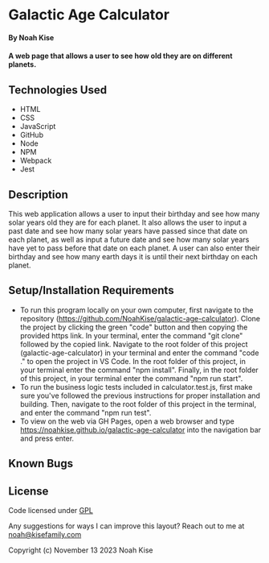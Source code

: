 # Galactic Age Calculator

#### By Noah Kise

#### A web page that allows a user to see how old they are on different planets.

## Technologies Used

* HTML
* CSS
* JavaScript
* GitHub
* Node
* NPM
* Webpack
* Jest

## Description

This web application allows a user to input their birthday and see how many solar years old they are for each planet.  It also allows the user to input a past date and see how many solar years have passed since that date on each planet, as well as input a future date and see how many solar years have yet to pass before that date on each planet. A user can also enter their birthday and see how many earth days it is until their next birthday on each planet.

## Setup/Installation Requirements

* To run this program locally on your own computer, first navigate to the repository (https://github.com/NoahKise/galactic-age-calculator).  Clone the project by clicking the green "code" button and then copying the provided https link. In your terminal, enter the command "git clone" followed by the copied link. Navigate to the root folder of this project (galactic-age-calculator) in your terminal and enter the command "code ." to open the project in VS Code. In the root folder of this project, in your terminal enter the command "npm install". Finally, in the root folder of this project, in your terminal enter the command "npm run start".
* To run the business logic tests included in calculator.test.js, first make sure you've followed the previous instructions for proper installation and building. Then, navigate to the root folder of this project in the terminal, and enter the command "npm run test".
* To view on the web via GH Pages, open a web browser and type https://noahkise.github.io/galactic-age-calculator into the navigation bar and press enter.

## Known Bugs

## License

Code licensed under [GPL](LICENSE.txt)

Any suggestions for ways I can improve this layout? Reach out to me at noah@kisefamily.com

Copyright (c) November 13 2023 Noah Kise